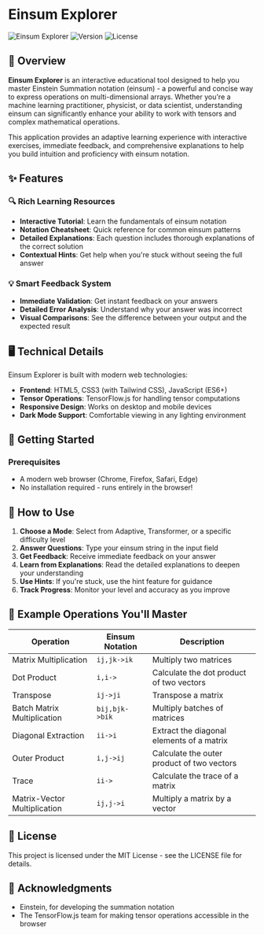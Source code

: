 # Einsum Explorer

![Einsum Explorer](https://img.shields.io/badge/Einsum-Explorer-blue)
![Version](https://img.shields.io/badge/version-1.0.0-green)
![License](https://img.shields.io/badge/license-MIT-orange)

## 🚀 Overview

**Einsum Explorer** is an interactive educational tool designed to help you master Einstein Summation notation (einsum) - a powerful and concise way to express operations on multi-dimensional arrays. Whether you're a machine learning practitioner, physicist, or data scientist, understanding einsum can significantly enhance your ability to work with tensors and complex mathematical operations.

This application provides an adaptive learning experience with interactive exercises, immediate feedback, and comprehensive explanations to help you build intuition and proficiency with einsum notation.

## ✨ Features

### 🔍 Rich Learning Resources

- **Interactive Tutorial**: Learn the fundamentals of einsum notation
- **Notation Cheatsheet**: Quick reference for common einsum patterns
- **Detailed Explanations**: Each question includes thorough explanations of the correct solution
- **Contextual Hints**: Get help when you're stuck without seeing the full answer

### 💡 Smart Feedback System

- **Immediate Validation**: Get instant feedback on your answers
- **Detailed Error Analysis**: Understand why your answer was incorrect
- **Visual Comparisons**: See the difference between your output and the expected result

## 🖥️ Technical Details

Einsum Explorer is built with modern web technologies:

- **Frontend**: HTML5, CSS3 (with Tailwind CSS), JavaScript (ES6+)
- **Tensor Operations**: TensorFlow.js for handling tensor computations
- **Responsive Design**: Works on desktop and mobile devices
- **Dark Mode Support**: Comfortable viewing in any lighting environment

## 🚦 Getting Started

### Prerequisites

- A modern web browser (Chrome, Firefox, Safari, Edge)
- No installation required - runs entirely in the browser!

## 📖 How to Use

1. **Choose a Mode**: Select from Adaptive, Transformer, or a specific difficulty level
2. **Answer Questions**: Type your einsum string in the input field
3. **Get Feedback**: Receive immediate feedback on your answer
4. **Learn from Explanations**: Read the detailed explanations to deepen your understanding
5. **Use Hints**: If you're stuck, use the hint feature for guidance
6. **Track Progress**: Monitor your level and accuracy as you improve

## 🧩 Example Operations You'll Master

| Operation | Einsum Notation | Description |
|-----------|-----------------|-------------|
| Matrix Multiplication | `ij,jk->ik` | Multiply two matrices |
| Dot Product | `i,i->` | Calculate the dot product of two vectors |
| Transpose | `ij->ji` | Transpose a matrix |
| Batch Matrix Multiplication | `bij,bjk->bik` | Multiply batches of matrices |
| Diagonal Extraction | `ii->i` | Extract the diagonal elements of a matrix |
| Outer Product | `i,j->ij` | Calculate the outer product of two vectors |
| Trace | `ii->` | Calculate the trace of a matrix |
| Matrix-Vector Multiplication | `ij,j->i` | Multiply a matrix by a vector |

## 📄 License

This project is licensed under the MIT License - see the LICENSE file for details.

## 🙏 Acknowledgments

- Einstein, for developing the summation notation
- The TensorFlow.js team for making tensor operations accessible in the browser